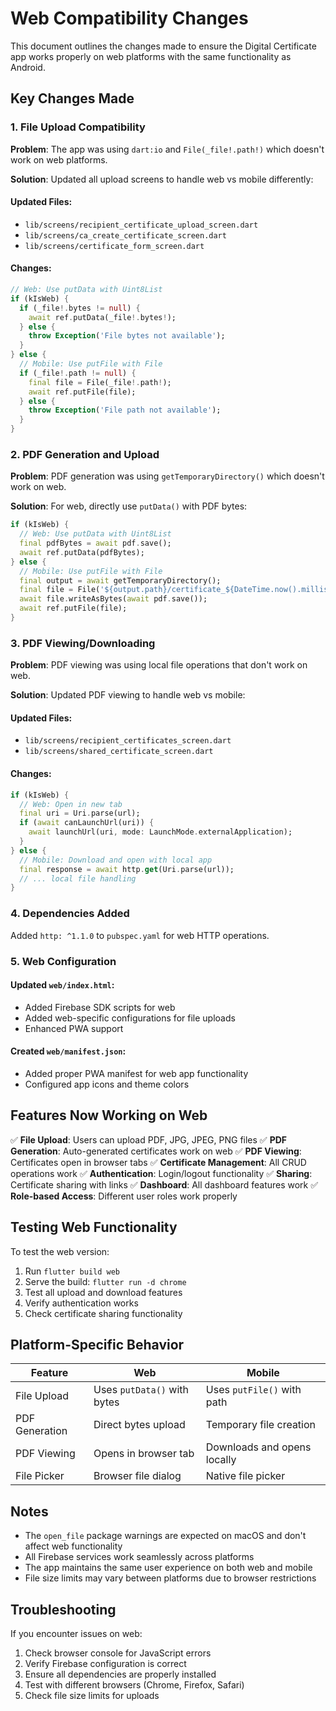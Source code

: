 # Web Compatibility Changes

This document outlines the changes made to ensure the Digital Certificate app works properly on web platforms with the same functionality as Android.

## Key Changes Made

### 1. File Upload Compatibility

**Problem**: The app was using `dart:io` and `File(_file!.path!)` which doesn't work on web platforms.

**Solution**: Updated all upload screens to handle web vs mobile differently:

#### Updated Files:
- `lib/screens/recipient_certificate_upload_screen.dart`
- `lib/screens/ca_create_certificate_screen.dart`
- `lib/screens/certificate_form_screen.dart`

#### Changes:
```dart
// Web: Use putData with Uint8List
if (kIsWeb) {
  if (_file!.bytes != null) {
    await ref.putData(_file!.bytes!);
  } else {
    throw Exception('File bytes not available');
  }
} else {
  // Mobile: Use putFile with File
  if (_file!.path != null) {
    final file = File(_file!.path!);
    await ref.putFile(file);
  } else {
    throw Exception('File path not available');
  }
}
```

### 2. PDF Generation and Upload

**Problem**: PDF generation was using `getTemporaryDirectory()` which doesn't work on web.

**Solution**: For web, directly use `putData()` with PDF bytes:

```dart
if (kIsWeb) {
  // Web: Use putData with Uint8List
  final pdfBytes = await pdf.save();
  await ref.putData(pdfBytes);
} else {
  // Mobile: Use putFile with File
  final output = await getTemporaryDirectory();
  final file = File('${output.path}/certificate_${DateTime.now().millisecondsSinceEpoch}.pdf');
  await file.writeAsBytes(await pdf.save());
  await ref.putFile(file);
}
```

### 3. PDF Viewing/Downloading

**Problem**: PDF viewing was using local file operations that don't work on web.

**Solution**: Updated PDF viewing to handle web vs mobile:

#### Updated Files:
- `lib/screens/recipient_certificates_screen.dart`
- `lib/screens/shared_certificate_screen.dart`

#### Changes:
```dart
if (kIsWeb) {
  // Web: Open in new tab
  final uri = Uri.parse(url);
  if (await canLaunchUrl(uri)) {
    await launchUrl(uri, mode: LaunchMode.externalApplication);
  }
} else {
  // Mobile: Download and open with local app
  final response = await http.get(Uri.parse(url));
  // ... local file handling
}
```

### 4. Dependencies Added

Added `http: ^1.1.0` to `pubspec.yaml` for web HTTP operations.

### 5. Web Configuration

#### Updated `web/index.html`:
- Added Firebase SDK scripts for web
- Added web-specific configurations for file uploads
- Enhanced PWA support

#### Created `web/manifest.json`:
- Added proper PWA manifest for web app functionality
- Configured app icons and theme colors

## Features Now Working on Web

✅ **File Upload**: Users can upload PDF, JPG, JPEG, PNG files
✅ **PDF Generation**: Auto-generated certificates work on web
✅ **PDF Viewing**: Certificates open in browser tabs
✅ **Certificate Management**: All CRUD operations work
✅ **Authentication**: Login/logout functionality
✅ **Sharing**: Certificate sharing with links
✅ **Dashboard**: All dashboard features work
✅ **Role-based Access**: Different user roles work properly

## Testing Web Functionality

To test the web version:

1. Run `flutter build web`
2. Serve the build: `flutter run -d chrome`
3. Test all upload and download features
4. Verify authentication works
5. Check certificate sharing functionality

## Platform-Specific Behavior

| Feature | Web | Mobile |
|---------|-----|--------|
| File Upload | Uses `putData()` with bytes | Uses `putFile()` with path |
| PDF Generation | Direct bytes upload | Temporary file creation |
| PDF Viewing | Opens in browser tab | Downloads and opens locally |
| File Picker | Browser file dialog | Native file picker |

## Notes

- The `open_file` package warnings are expected on macOS and don't affect web functionality
- All Firebase services work seamlessly across platforms
- The app maintains the same user experience on both web and mobile
- File size limits may vary between platforms due to browser restrictions

## Troubleshooting

If you encounter issues on web:

1. Check browser console for JavaScript errors
2. Verify Firebase configuration is correct
3. Ensure all dependencies are properly installed
4. Test with different browsers (Chrome, Firefox, Safari)
5. Check file size limits for uploads 